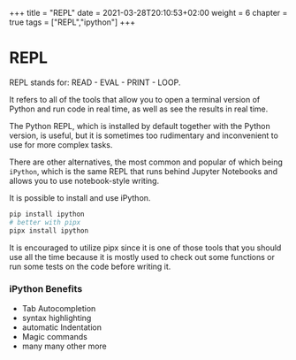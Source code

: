 +++
title = "REPL"
date = 2021-03-28T20:10:53+02:00
weight = 6
chapter = true
tags = ["REPL","ipython"]
+++

<!-- Hotjar Tracking Code for https://pythonbiellagroup.it -->
<script>
    (function(h,o,t,j,a,r){
        h.hj=h.hj||function(){(h.hj.q=h.hj.q||[]).push(arguments)};
        h._hjSettings={hjid:2847436,hjsv:6};
        a=o.getElementsByTagName('head')[0];
        r=o.createElement('script');r.async=1;
        r.src=t+h._hjSettings.hjid+j+h._hjSettings.hjsv;
        a.appendChild(r);
    })(window,document,'https://static.hotjar.com/c/hotjar-','.js?sv=');
</script>

# REPL
REPL stands for: READ - EVAL - PRINT - LOOP.

It refers to all of the tools that allow you to open a terminal version of Python and run code in real time, as well as see the results in real time.

The Python REPL, which is installed by default together with the Python version, is useful, but it is sometimes too rudimentary and inconvenient to use for more complex tasks.

There are other alternatives, the most common and popular of which being `iPython`, which is the same REPL that runs behind Jupyter Notebooks and allows you to use notebook-style writing.

It is possible to install and use iPython.

```bash
pip install ipython
# better with pipx
pipx install ipython
```
It is encouraged to utilize pipx since it is one of those tools that you should use all the time because it is mostly used to check out some functions or run some tests on the code before writing it.

### iPython Benefits

- Tab Autocompletion
- syntax highlighting
- automatic Indentation
- Magic commands
- many many other more